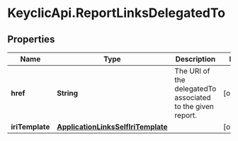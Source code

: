 # KeyclicApi.ReportLinksDelegatedTo

## Properties
Name | Type | Description | Notes
------------ | ------------- | ------------- | -------------
**href** | **String** | The URI of the delegatedTo associated to the given report. | [optional] 
**iriTemplate** | [**ApplicationLinksSelfIriTemplate**](ApplicationLinksSelfIriTemplate.md) |  | [optional] 


